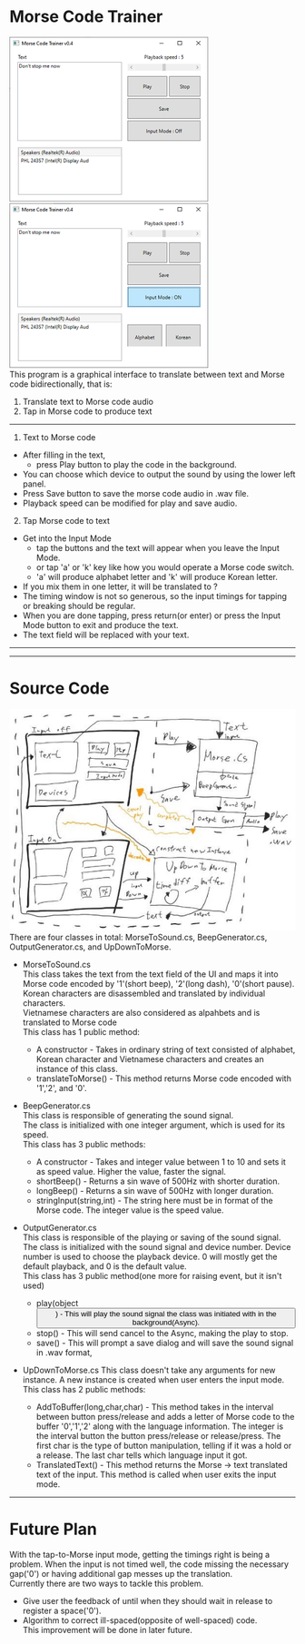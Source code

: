 # Morse Code Trainer  
![The GUI](https://github.com/Mins0o/MorseCodeTrainer/raw/master/forGitHub/GUI.png "The GUI")![The GUI](https://github.com/Mins0o/MorseCodeTrainer/raw/master/forGitHub/GUI_Input.png "The GUI")  
This program is a graphical interface to translate between text and Morse code bidirectionally, that is:  
1. Translate text to Morse code audio  
2. Tap in Morse code to produce text  
--- 
1. Text to Morse code  
  - After filling in the text,   
    - press Play button to play the code in the background.   
  - You can choose which device to output the sound by using the lower left panel.  
  - Press Save button to save the morse code audio in .wav file.  
  - Playback speed can be modified for play and save audio.  
  
2. Tap Morse code to text  
  - Get into the Input Mode  
    - tap the buttons and the text will appear when you leave the Input Mode.  
    - or tap 'a' or 'k' key like how you would operate a Morse code switch.  
    - 'a' will produce alphabet letter and 'k' will produce Korean letter.  
  - If you mix them in one letter, it will be translated to ?  
  - The timing window is not so generous, so the input timings for tapping or breaking should be regular.  
  - When you are done tapping, press return(or enter) or press the Input Mode button to exit and produce the text.  
  - The text field will be replaced with your text.  
---  
---
# Source Code  
![The Model](https://github.com/Mins0o/MorseCodeTrainer/raw/master/forGitHub/TheModel.png "The Model")  
There are four classes in total: MorseToSound.cs, BeepGenerator.cs, OutputGenerator.cs, and UpDownToMorse.  
  
- MorseToSound.cs  
This class takes the text from the text field of the UI and maps it into Morse code encoded by '1'(short beep), '2'(long dash), '0'(short pause).  
Korean characters are disassembled and translated by individual characters.  
Vietnamese characters are also considered as alpahbets and is translated to Morse code  
This class has 1 public method:  
  - A constructor - Takes in ordinary string of text consisted of alphabet, Korean character and Vietnamese characters and creates an instance of this class.  
  - translateToMorse() - This method returns Morse code encoded with '1','2', and '0'.  
  
- BeepGenerator.cs  
This class is responsible of generating the sound signal.  
The class is initialized with one integer argument, which is used for its speed.  
This class has 3 public methods:  
  - A constructor - Takes and integer value between 1 to 10 and sets it as speed value. Higher the value, faster the signal.  
  - shortBeep() - Returns a sin wave of 500Hz with shorter duration.  
  - longBeep() - Returns a sin wave of 500Hz with longer duration.  
  - stringInput(string,int) - The string here must be in format of the Morse code. The integer value is the speed value.  

- OutputGenerator.cs  
This class is responsible of the playing or saving of the sound signal.
The class is initialized with the sound signal<ISampleProvider> and device number. Device number is used to choose the playback device. 0 will mostly get the default playback, and 0 is the default value.  
This class has 3 public method(one more for raising event, but it isn't used)  
  - play(object<Button>) - This will play the sound signal the class was initiated with in the background(Async).  
  - stop() - This will send cancel to the Async, making the play to stop.  
  - save() - This will prompt a save dialog and will save the sound signal in .wav format,  
  
- UpDownToMorse.cs
This class doesn't take any arguments for new instance. A new instance is created when user enters the input mode.  
This class has 2 public methods:  
  - AddToBuffer(long,char,char) - This method takes in the interval between button press/release and adds a letter of Morse code to the buffer '0','1','2' along with the language information. The integer is the interval button the button press/release or release/press. The first char is the type of button manipulation, telling if it was a hold or a release. The last char tells which language input it got.  
  - TranslatedText() - This method returns the Morse -> text translated text of the input. This method is called when user exits the input mode.  
---
# Future Plan
With the tap-to-Morse input mode, getting the timings right is being a problem.  When the input is not timed well, the code missing the necessary gap('0') or having additional gap messes up the translation.  
Currently there are two ways to tackle this problem.  
- Give user the feedback of until when they should wait in release to register a space('0').
- Algorithm to correct ill-spaced(opposite of well-spaced) code.  
This improvement will be done in later future.
